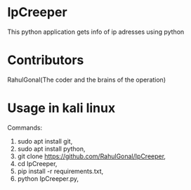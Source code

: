 # IpCreeper
This python application gets info of ip adresses using python 

# Contributors
RahulGonal(The coder and the brains of the operation)

# Usage in kali linux
Commands:

1. sudo apt install git, 
2. sudo apt install python, 
3. git clone https://github.com/RahulGonal/IpCreeper, 
4. cd IpCreeper, 
5. pip install -r requirements.txt, 
6. python IpCreeper.py, 

